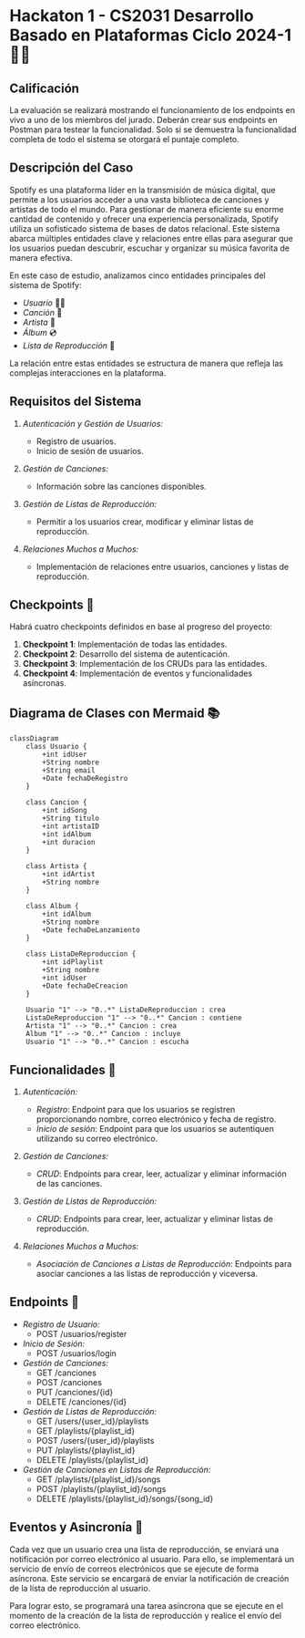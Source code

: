 # Hackaton 1 - CS2031 Desarrollo Basado en Plataformas Ciclo 2024-1 📅✨

## Calificación 

La evaluación se realizará mostrando el funcionamiento de los endpoints en vivo a uno de los miembros del jurado. Deberán crear sus endpoints en Postman para testear la funcionalidad. Solo si se demuestra la funcionalidad completa de todo el sistema se otorgará el puntaje completo.

## Descripción del Caso

Spotify es una plataforma líder en la transmisión de música digital, que permite a los usuarios acceder a una vasta biblioteca de canciones y artistas de todo el mundo. Para gestionar de manera eficiente su enorme cantidad de contenido y ofrecer una experiencia personalizada, Spotify utiliza un sofisticado sistema de bases de datos relacional. Este sistema abarca múltiples entidades clave y relaciones entre ellas para asegurar que los usuarios puedan descubrir, escuchar y organizar su música favorita de manera efectiva.

En este caso de estudio, analizamos cinco entidades principales del sistema de Spotify:

- *Usuario* 🧑‍💻
- *Canción* 🎵
- *Artista* 🎤
- *Álbum* 💿
- *Lista de Reproducción* 📃

La relación entre estas entidades se estructura de manera que refleja las complejas interacciones en la plataforma.

## Requisitos del Sistema

1. *Autenticación y Gestión de Usuarios:*
   - Registro de usuarios.
   - Inicio de sesión de usuarios.

2. *Gestión de Canciones:*
   - Información sobre las canciones disponibles.

3. *Gestión de Listas de Reproducción:*
   - Permitir a los usuarios crear, modificar y eliminar listas de reproducción.

4. *Relaciones Muchos a Muchos:*
   - Implementación de relaciones entre usuarios, canciones y listas de reproducción.

## Checkpoints 🛑

Habrá cuatro checkpoints definidos en base al progreso del proyecto:

1. **Checkpoint 1**: Implementación de todas las entidades.
2. **Checkpoint 2**: Desarrollo del sistema de autenticación.
3. **Checkpoint 3**: Implementación de los CRUDs para las entidades.
4. **Checkpoint 4**: Implementación de eventos y funcionalidades asíncronas.

## Diagrama de Clases con Mermaid 📚

```mermaid
classDiagram
    class Usuario {
        +int idUser
        +String nombre
        +String email
        +Date fechaDeRegistro
    }

    class Cancion {
        +int idSong
        +String titulo
        +int artistaID
        +int idAlbum
        +int duracion
    }

    class Artista {
        +int idArtist
        +String nombre
    }

    class Album {
        +int idAlbum
        +String nombre
        +Date fechaDeLanzamiento
    }

    class ListaDeReproduccion {
        +int idPlaylist
        +String nombre
        +int idUser
        +Date fechaDeCreacion
    }

    Usuario "1" --> "0..*" ListaDeReproduccion : crea
    ListaDeReproduccion "1" --> "0..*" Cancion : contiene
    Artista "1" --> "0..*" Cancion : crea
    Album "1" --> "0..*" Cancion : incluye
    Usuario "1" --> "0..*" Cancion : escucha
```

## Funcionalidades 🌟

1. *Autenticación:*
   - *Registro*: Endpoint para que los usuarios se registren proporcionando nombre, correo electrónico y fecha de registro.
   - *Inicio de sesión*: Endpoint para que los usuarios se autentiquen utilizando su correo electrónico.

2. *Gestión de Canciones:*
   - *CRUD*: Endpoints para crear, leer, actualizar y eliminar información de las canciones.

3. *Gestión de Listas de Reproducción:*
   - *CRUD*: Endpoints para crear, leer, actualizar y eliminar listas de reproducción.

4. *Relaciones Muchos a Muchos:*
   - *Asociación de Canciones a Listas de Reproducción*: Endpoints para asociar canciones a las listas de reproducción y viceversa.

## Endpoints 🚀

- *Registro de Usuario:*
  - POST /usuarios/register
- *Inicio de Sesión:*
  - POST /usuarios/login
- *Gestión de Canciones:*
  - GET /canciones
  - POST /canciones
  - PUT /canciones/{id}
  - DELETE /canciones/{id}
- *Gestión de Listas de Reproducción:*
  - GET /users/{user_id}/playlists
  - GET /playlists/{playlist_id}
  - POST /users/{user_id}/playlists
  - PUT /playlists/{playlist_id}
  - DELETE /playlists/{playlist_id}
- *Gestión de Canciones en Listas de Reproducción:*
  - GET /playlists/{playlist_id}/songs
  - POST /playlists/{playlist_id}/songs
  - DELETE /playlists/{playlist_id}/songs/{song_id}

## Eventos y Asincronía 🎉

Cada vez que un usuario crea una lista de reproducción, se enviará una notificación por correo electrónico al usuario. Para ello, se implementará un servicio de envío de correos electrónicos que se ejecute de forma asíncrona. Este servicio se encargará de enviar la notificación de creación de la lista de reproducción al usuario.

Para lograr esto, se programará una tarea asíncrona que se ejecute en el momento de la creación de la lista de reproducción y realice el envío del correo electrónico.
